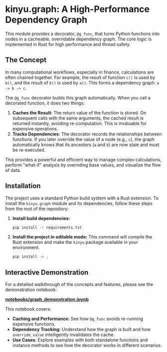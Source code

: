 # kinyu.graph: A High-Performance Dependency Graph

This module provides a decorator, `@g_func`, that turns Python functions into nodes in a cacheable, overridable dependency graph. The core logic is implemented in Rust for high performance and thread safety.

## The Concept

In many computational workflows, especially in finance, calculations are often chained together. For example, the result of function `c()` is used by `b()`, and the result of `b()` is used by `a()`. This forms a dependency graph: `a -> b -> c`.

The `@g_func` decorator builds this graph automatically. When you call a decorated function, it does two things:
1.  **Caches the Result**: The return value of the function is stored. On subsequent calls with the same arguments, the cached result is returned instantly, avoiding re-computation. This is invaluable for expensive operations.
2.  **Tracks Dependencies**: The decorator records the relationships between functions. If you later override the value of a node (e.g., `c`), the graph automatically knows that its ancestors (`a` and `b`) are now stale and must be re-executed.

This provides a powerful and efficient way to manage complex calculations, perform "what-if" analysis by overriding base values, and visualize the flow of data.

## Installation

The project uses a standard Python build system with a Rust extension. To install the `kinyu.graph` module and its dependencies, follow these steps from the root of the repository:

1.  **Install build dependencies:**
    ```bash
    pip install -r requirements.txt
    ```

2.  **Install the project in editable mode:**
    This command will compile the Rust extension and make the `kinyu` package available in your environment.
    ```bash
    pip install -e .
    ```

## Interactive Demonstration

For a detailed walkthrough of the concepts and features, please see the demonstration notebook:

[**notebooks/graph_demonstration.ipynb**](../../../../notebooks/graph_demonstration.ipynb)

This notebook covers:
-   **Caching and Performance**: See how `@g_func` avoids re-running expensive functions.
-   **Dependency Tracking**: Understand how the graph is built and how `override_value` intelligently invalidates the cache.
-   **Use Cases**: Explore examples with both standalone functions and instance methods to see how the decorator works in different scenarios.